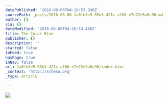 ```yaml
---
datePublished: '2016-08-06T04:18:53.838Z'
sourcePath: _posts/2016-08-06-1a0fb3e9-85b3-421c-a186-e7e72e5a0c96.md
author: []
via: {}
dateModified: '2016-08-06T04:18:53.486Z'
title: The Color Blue
publisher: {}
description: ''
starred: false
inFeed: true
hasPage: true
inNav: false
url: 1a0fb3e9-85b3-421c-a186-e7e72e5a0c96/index.html
_context: 'http://schema.org'
_type: Article

---
```

![](https://the-grid-user-content.s3-us-west-2.amazonaws.com/2ae450e5-72dc-485c-84f9-bcd88a2e8dac.jpg)